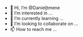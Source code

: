 - 👋 Hi, I’m @Danieljtmene
- 👀 I’m interested in ...
- 🌱 I’m currently learning ...
- 💞️ I’m looking to collaborate on ...
- 📫 How to reach me ...

<!---
Danieljtmene/Danieljtmene is a ✨ special ✨ repository because its `README.md` (this file) appears on your GitHub profile.
You can click the Preview link to take a look at your changes.
--->
